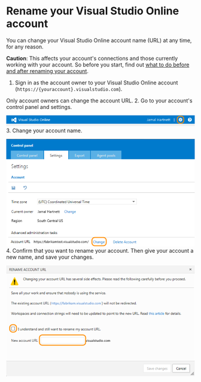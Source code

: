 <properties
	pageTitle="Rename your Visual Studio Online account"
  description="Rename your Visual Studio Online account"
  services="visual-studio-online"
  documentationCenter = ""
  authors="terryaustin"
  manager="terryaustin"
  editor="terryaustin" /> 

# Rename your Visual Studio Online account


You can change your Visual Studio Online account name (URL) at any time, for any reason.



**Caution**: This affects your account's connections and those currently working with your account. So before you start, 
find out [what to do before and after renaming your account](https://support.microsoft.com/kb/2793597).


1. Sign in as the account owner to your Visual Studio Online account (`https://{youraccount}.visualstudio.com`).



Only account owners can change the account URL.
2. Go to your account's control panel and settings.



![Go to account control panel](./media/rename-vso-account-vs/VSOControlPanel_Jamal.png)
3. Change your account name.



![Change your account name](./media/rename-vso-account-vs/VSORenameAccount.png)
4. Confirm that you want to rename your account. Then give your account a new name, and save your changes.



![Confirm renaming your account, provide new account name](./media/rename-vso-account-vs/VSOConfirmAccountRename.png)

